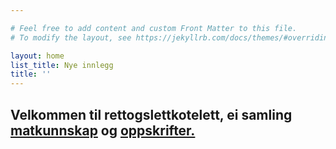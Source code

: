 ```yaml
---

# Feel free to add content and custom Front Matter to this file.
# To modify the layout, see https://jekyllrb.com/docs/themes/#overriding-theme-defaults

layout: home
list_title: Nye innlegg
title: ''
---
```


## Velkommen til rettogslettkotelett, ei samling [matkunnskap](./pages/kunnskap.md) og [oppskrifter.](./pages/oppskrifter.md)

